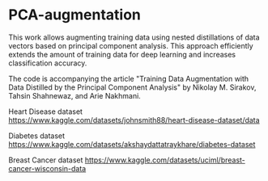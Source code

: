 # PCA-augmentation
This work allows augmenting training data using nested distillations of data vectors based on principal component analysis. This approach efficiently extends the amount of training data for deep learning and increases classification accuracy.

The code is accompanying the article "Training Data Augmentation with Data Distilled by the Principal Component Analysis" by Nikolay M. Sirakov, Tahsin Shahnewaz, and Arie Nakhmani.

Heart Disease dataset https://www.kaggle.com/datasets/johnsmith88/heart-disease-dataset/data

Diabetes dataset https://www.kaggle.com/datasets/akshaydattatraykhare/diabetes-dataset

Breast Cancer dataset https://www.kaggle.com/datasets/uciml/breast-cancer-wisconsin-data
